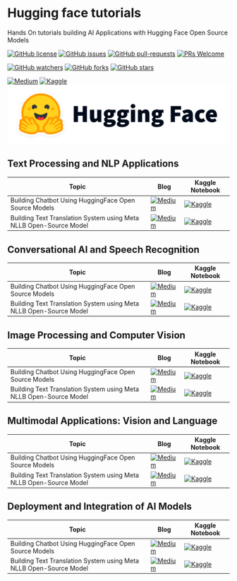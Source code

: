 # Hugging face tutorials
Hands On tutorials building  AI Applications with Hugging Face Open Source Models  

[![GitHub license](https://img.shields.io/github/license/akshay-kamath/hugging-face-tutorials.svg)](https://github.com/akshay-kamath/hugging-face-tutorials/blob/main/LICENSE)
[![GitHub issues](https://img.shields.io/github/issues/akshay-kamath/hugging-face-tutorials.svg)](https://github.com/akshay-kamath/hugging-face-tutorials/issues/)
[![GitHub pull-requests](https://img.shields.io/github/issues-pr/akshay-kamath/hugging-face-tutorials.svg)](https://github.com/akshay-kamath/hugging-face-tutorials/pulls/)
[![PRs Welcome](https://img.shields.io/badge/PRs-welcome-brightgreen.svg?style=flat-square)](http://makeapullrequest.com)

[![GitHub watchers](https://img.shields.io/github/watchers/akshay-kamath/hugging-face-tutorials.svg?style=social&label=Watch)](https://github.com/akshay-kamath/hugging-face-tutorials/watchers/)
[![GitHub forks](https://img.shields.io/github/forks/akshay-kamath/hugging-face-tutorials.svg?style=social&label=Fork)](https://github.com/akshay-kamath/hugging-face-tutorials/network/)
[![GitHub stars](https://img.shields.io/github/stars/akshay-kamath/hugging-face-tutorials.svg?style=social&label=Star)](https://github.com/akshay-kamath/hugging-face-tutorials/stargazers/)

[![Medium](https://img.shields.io/badge/Medium-12100E?style=for-the-badge&logo=medium&logoColor=white)](https://medium.com/@akshay-kamath)
[![Kaggle](https://img.shields.io/badge/Kaggle-035a7d?style=for-the-badge&logo=kaggle&logoColor=white)](https://www.kaggle.com/ak2033)
![alt_text](https://github.com/akshay-kamath/hugging-face-tutorials/blob/main/huggingface.png)

## Text Processing and NLP Applications ##
|Topic |Blog |Kaggle Notebook|
|--------|-------|----------|
|Building Chatbot Using HuggingFace Open Source Models| [![Medium](https://img.shields.io/badge/Medium-12100E?style=for-the-badge&logo=medium&logoColor=white)](https://github.com/akshay-kamath/hugging-face-tutorials/)| [![Kaggle](https://img.shields.io/badge/Kaggle-035a7d?style=for-the-badge&logo=kaggle&logoColor=white)](https://www.kaggle.com/ak2033)|
|Building Text Translation System using Meta NLLB Open-Source Model| [![Medium](https://img.shields.io/badge/Medium-12100E?style=for-the-badge&logo=medium&logoColor=white)](https://github.com/akshay-kamath/hugging-face-tutorials/)|[![Kaggle](https://img.shields.io/badge/Kaggle-035a7d?style=for-the-badge&logo=kaggle&logoColor=white)](https://www.kaggle.com/ak2033)|

## Conversational AI and Speech Recognition ##

|Topic |Blog |Kaggle Notebook|
|--------|-------|----------|
|Building Chatbot Using HuggingFace Open Source Models| [![Medium](https://img.shields.io/badge/Medium-12100E?style=for-the-badge&logo=medium&logoColor=white)](https://github.com/akshay-kamath/hugging-face-tutorials/)| [![Kaggle](https://img.shields.io/badge/Kaggle-035a7d?style=for-the-badge&logo=kaggle&logoColor=white)](https://www.kaggle.com/ak2033)|
|Building Text Translation System using Meta NLLB Open-Source Model| [![Medium](https://img.shields.io/badge/Medium-12100E?style=for-the-badge&logo=medium&logoColor=white)](https://github.com/akshay-kamath/hugging-face-tutorials/)|[![Kaggle](https://img.shields.io/badge/Kaggle-035a7d?style=for-the-badge&logo=kaggle&logoColor=white)](https://www.kaggle.com/ak2033)|

## Image Processing and Computer Vision ##

|Topic |Blog |Kaggle Notebook|
|--------|-------|----------|
|Building Chatbot Using HuggingFace Open Source Models| [![Medium](https://img.shields.io/badge/Medium-12100E?style=for-the-badge&logo=medium&logoColor=white)](https://github.com/akshay-kamath/hugging-face-tutorials/)| [![Kaggle](https://img.shields.io/badge/Kaggle-035a7d?style=for-the-badge&logo=kaggle&logoColor=white)](https://www.kaggle.com/ak2033)|
|Building Text Translation System using Meta NLLB Open-Source Model| [![Medium](https://img.shields.io/badge/Medium-12100E?style=for-the-badge&logo=medium&logoColor=white)](https://github.com/akshay-kamath/hugging-face-tutorials/)|[![Kaggle](https://img.shields.io/badge/Kaggle-035a7d?style=for-the-badge&logo=kaggle&logoColor=white)](https://www.kaggle.com/ak2033)|

## Multimodal Applications: Vision and Language ##

|Topic |Blog |Kaggle Notebook|
|--------|-------|----------|
|Building Chatbot Using HuggingFace Open Source Models| [![Medium](https://img.shields.io/badge/Medium-12100E?style=for-the-badge&logo=medium&logoColor=white)](https://github.com/akshay-kamath/hugging-face-tutorials/)| [![Kaggle](https://img.shields.io/badge/Kaggle-035a7d?style=for-the-badge&logo=kaggle&logoColor=white)](https://www.kaggle.com/ak2033)|
|Building Text Translation System using Meta NLLB Open-Source Model| [![Medium](https://img.shields.io/badge/Medium-12100E?style=for-the-badge&logo=medium&logoColor=white)](https://github.com/akshay-kamath/hugging-face-tutorials/)|[![Kaggle](https://img.shields.io/badge/Kaggle-035a7d?style=for-the-badge&logo=kaggle&logoColor=white)](https://www.kaggle.com/ak2033)|

## Deployment and Integration of AI Models ##

|Topic |Blog |Kaggle Notebook|
|--------|-------|----------|
|Building Chatbot Using HuggingFace Open Source Models| [![Medium](https://img.shields.io/badge/Medium-12100E?style=for-the-badge&logo=medium&logoColor=white)](https://github.com/akshay-kamath/hugging-face-tutorials/)| [![Kaggle](https://img.shields.io/badge/Kaggle-035a7d?style=for-the-badge&logo=kaggle&logoColor=white)](https://www.kaggle.com/ak2033)|
|Building Text Translation System using Meta NLLB Open-Source Model| [![Medium](https://img.shields.io/badge/Medium-12100E?style=for-the-badge&logo=medium&logoColor=white)](https://github.com/akshay-kamath/hugging-face-tutorials/)|[![Kaggle](https://img.shields.io/badge/Kaggle-035a7d?style=for-the-badge&logo=kaggle&logoColor=white)](https://www.kaggle.com/ak2033)|

